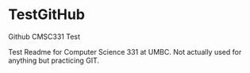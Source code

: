 # TestGitHub
Github CMSC331 Test

Test Readme for Computer Science 331 at UMBC.
Not actually used for anything but practicing GIT.
